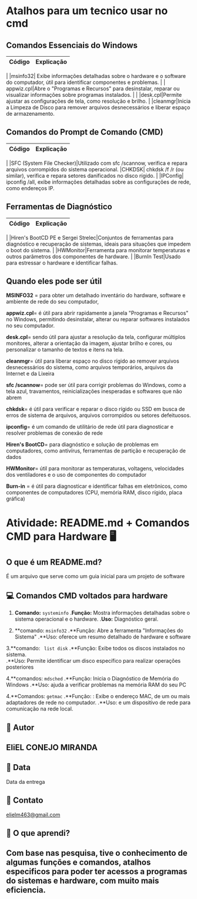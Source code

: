 # Atalhos para um tecnico usar no cmd 

## Comandos Essenciais do Windows

| Código | Explicação |
| -------|----------- |
| 
|msinfo32| Exibe informações detalhadas sobre o hardware e o software do computador, útil para identificar componentes e problemas.
|                      |
appwiz.cpl|Abre o "Programas e Recursos" para desinstalar, reparar ou visualizar informações sobre programas instalados.
|                      |
|desk.cpl|Permite ajustar as configurações de tela, como resolução e brilho.
|
|cleanmgr|Inicia a Limpeza de Disco para remover arquivos desnecessários e liberar espaço de armazenamento.

## Comandos do Prompt de Comando (CMD)

| Código | Explicação |
|--------|------------|
|
|SFC (System File Checker)|Utilizado com sfc /scannow, verifica e repara arquivos corrompidos do sistema operacional.
|CHKDSK| chkdsk /f /r (ou similar), verifica e repara setores danificados no disco rígido.
|
|IPConfig| ipconfig /all, exibe informações detalhadas sobre as configurações de rede, como endereços IP.

## Ferramentas de Diagnóstico

|Código| Explicação |
|------|------------|
|
|Hiren's BootCD PE e Sergei Strelec|Conjuntos de ferramentas para diagnóstico e recuperação de sistemas, ideais para situações que impedem o boot do sistema. 
|
|HWMonitor|Ferramenta para monitorar temperaturas e outros parâmetros dos componentes de hardware. 
|
|BurnIn Test|Usado para estressar o hardware e identificar falhas. 

## Quando eles pode ser útil

**MSINFO32** =  para obter um detalhado inventário do hardware, software e ambiente de rede do seu computador,

 **appwiz.cpl**= é útil para abrir rapidamente a janela "Programas e Recursos" no Windows, permitindo desinstalar, alterar ou reparar softwares instalados no seu computador.

  **desk.cpl**= sendo útil para ajustar a resolução da tela, configurar múltiplos monitores, alterar a orientação da imagem, ajustar brilho e cores, ou personalizar o tamanho de textos e itens na tela.

   **cleanmgr**= útil para liberar espaço no disco rígido ao remover arquivos desnecessários do sistema, como arquivos temporários, arquivos da Internet e da Lixeira

   **sfc /scannow**= pode ser útil para corrigir problemas do Windows, como a tela azul, travamentos, reinicializações inesperadas e softwares que não abrem

**chkdsk**= é útil para verificar e reparar o disco rígido ou SSD em busca de erros de sistema de arquivos, arquivos corrompidos ou setores defeituosos.

**ipconfig**= é um comando de utilitário de rede útil para diagnosticar e resolver problemas de conexão de rede

**Hiren's BootCD**= para diagnóstico e solução de problemas em computadores, como antivírus, ferramentas de partição e recuperação de dados

**HWMonitor**= útil para monitorar as temperaturas, voltagens, velocidades dos ventiladores e o uso de componentes do computador

 **Burn-in** = é útil para diagnosticar e identificar falhas em eletrônicos, como componentes de computadores (CPU, memória RAM, disco rígido, placa gráfica)



# Atividade: README.md + Comandos CMD para Hardware 🖥️

##  O que é um README.md?
É um arquivo que serve como um guia inicial para um projeto de software



## 💻 Comandos CMD voltados para hardware

1. **Comando:** `systeminfo`
.**Função:** Mostra informações detalhadas sobre o sistema operacional e o hardware.
.**Uso:** Diagnóstico geral.


2. **comando: `msinfo32` 
.**Função: Abre a ferramenta "Informações do Sistema"
.**Uso: oferece um resumo detalhado de hardware e software

3.**comando: ` list disk`
.**Função: Exibe todos os discos instalados no sistema.  
.**Uso: Permite identificar um disco específico para realizar operações posteriores


4.**comandos: `mdsched`
.**Função:  Inicia o Diagnóstico de Memória do Windows
.**Uso:  ajuda a verificar problemas na memória RAM do seu PC


4.**Comandos: `getmac`
.**Função: : Exibe o endereço MAC, de um ou mais adaptadores de rede no computador.
.**Uso: e um dispositivo de rede para comunicação na rede local.












## 👤 Autor
## EliEL CONEJO MIRANDA

## 📅 Data
Data da entrega

## 📧 Contato
elielm463@gmail.com

## 🧠 O que aprendi?
## Com base nas pesquisa, tive o conhecimento de algumas funções e comandos, atalhos especificos para poder ter acessos a programas do sistemas e hardware, com muito mais eficiencia. 
